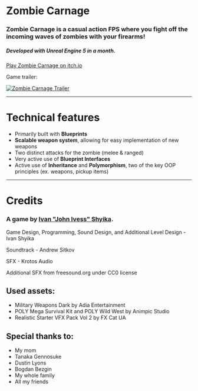 # Zombie Carnage

### Zombie Carnage is a casual action FPS where you fight off the incoming waves of zombies with your firearms!
##### Developed with Unreal Engine 5 in a month.

[Play Zombie Carnage on itch.io](https://ivess.itch.io/zombie-carnage)

Game trailer:

[![Zombie Carnage Trailer](https://i.ytimg.com/vi/gIAc6IVlmCc/hqdefault.jpg?sqp=-oaymwEcCPYBEIoBSFXyq4qpAw4IARUAAIhCGAFwAcABBg==&rs=AOn4CLB8k0wi_1rNHGdvpaIBtxRUyEHLEg)](https://youtu.be/gIAc6IVlmCc)

---

# Technical features

- Primarily built with __Blueprints__
- __Scalable weapon system__, allowing for easy implementation of new weapons
- Two distinct attacks for the zombie (melee & ranged)
- Very active use of __Blueprint Interfaces__
- Active use of __Inheritance__ and __Polymorphism__, two of the key OOP principles (ex. weapons, pickup items)

---

# Credits

### A game by [Ivan "John Ivess" Shyika](https://www.linkedin.com/in/ivanshyika/).

Game Design, Programming, Sound Design, and Additional Level Design - Ivan Shyika

Soundtrack - Andrew Sitkov

SFX - Krotos Audio

Additional SFX from freesound.org under CC0 license

## Used assets:

- Military Weapons Dark by Adia Entertainment
- POLY Mega Survival Kit and POLY Wild West by Animpic Studio
- Realistic Starter VFX Pack Vol 2 by FX Cat UA

## Special thanks to:

- My mom
- Tanaka Gennosuke
- Dustin Lyons
- Bogdan Bezgin
- My whole family
- All my friends
